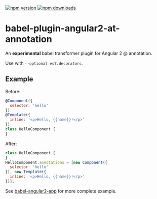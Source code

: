 [![npm version](https://img.shields.io/npm/v/babel-plugin-angular2-at-annotation.svg)](https://www.npmjs.org/package/babel-plugin-angular2-at-annotation)
[![npm downloads](https://img.shields.io/npm/dm/babel-plugin-angular2-at-annotation.svg)](https://www.npmjs.org/package/babel-plugin-angular2-at-annotation)

# babel-plugin-angular2-at-annotation

An **experimental** babel transformer plugin for Angular 2 @ annotation.

Use with `--optional es7.decorators`.

## Example

Before:

```js
@Component({
  selector: 'hello'
})
@Template({
  inline: '<p>Hello, {{name}}!</p>'
})
class HelloComponent {
}
```

After:

```js
class HelloComponent {
}
HelloComponent.annotations = [new Component({
  selector: 'hello'
}), new Template({
  inline: '<p>Hello, {{name}}!</p>'
})];
```

See [babel-angular2-app](https://github.com/shuhei/babel-angular2-app) for more complete example.
